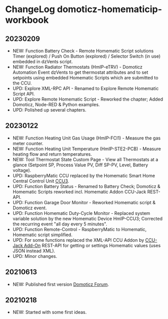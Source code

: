 # ChangeLog domoticz-homematicip-workbook

## 20230209
* NEW: Function Battery Check - Remote Homematic Script solutions Timer (explored) / Push On Button (explored) / Selector Switch (in use) embedded in dzVents script.
* NEW: Function Radiator Thermostats (HmIP-eTRV) - Domoticz Automation Event dzVents to get thermostat attributes and to set setpoints using embedded Homematic Scripts which are submitted to the CCU.
* UPD: Explore XML-RPC API - Renamed to Explore Remote Homematic Script API.
* UPD: Explore Remote Homematic Script - Reworked the chapter; Added Domoticz, Node-RED & Python examples.
* UPD: Polished up several chapters.

## 20230122
* NEW: Function Heating Unit Gas Usage (HmIP-FCI1) - Measure the gas meter counter.
* NEW: Function Heating Unit Temperature (HmIP-STE2-PCB) - Measure heating flow and return temperatures.
* NEW: Tool Thermostat State Custom Page - View all Thermostats at a glance (Setpoint SP, Process Value PV, Diff SP-PV, Level, Battery voltage).
* UPD: RaspberryMatic CCU replaced by the Homematic Smart Home Central Control Unit [CCU3](https://www.homematic-ip.com/en/products/detail/smart-home-central-control-unit-ccu3.html).
* UPD: Function Battery Status - Renamed to Battery Check; Domoticz & Homematic Scripts reworked incl. Homematic Addon CCU-Jack REST-API.
* UPD: Function Garage Door Monitor - Reworked Homematic script & Domoticz event.
* UPD: Function Homematic Duty-Cycle Monitor - Replaced system variable solution by the new Homematic Device HmIP-CCU3; Corrected the recurring event "all day every 5 minutes".
* UPD: Function Remote-Control - RaspberryMatic to Homematic, Homematic script simplified.
* UPD: For some functions replaced the XML-API CCU Addon by [CCU-Jack Add-On](https://github.com/mdzio/ccu-jack) REST-API for getting or settings Homematic values (uses JSON instead XML).
* UPD: Minor changes.

## 20210613
* NEW: Published first version [Domoticz Forum](https://www.domoticz.com/forum/viewtopic.php?p=276229#p276229).

## 20210218
* NEW: Started with some first ideas.
